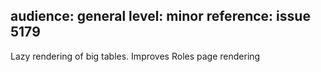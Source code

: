 audience: general
level: minor
reference: issue 5179
---

Lazy rendering of big tables. Improves Roles page rendering
